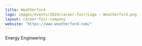 ```yaml
---
title: Weatherford
logo: images/events/2024/career-fair/Logo - Weatherford.png
layout: career-fair-company
website: "https://www.weatherford.com/"
---
```


Energy Engineering

